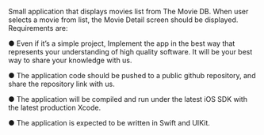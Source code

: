 Small application that displays movies list from The Movie DB. When user selects a movie from list, the Movie Detail screen should be displayed. Requirements are:
 
● Even if it’s a simple project, Implement the app in the best way that represents your understanding of high quality software. It will be your best way to share your knowledge with us.

● The application code should be pushed to a public github repository, and share the repository link with us.

● The application will be compiled and run under the latest iOS SDK with the latest production Xcode.

● The application is expected to be written in Swift and UIKit.
